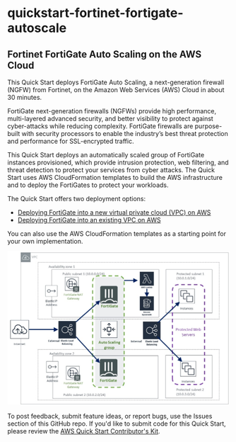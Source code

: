 # quickstart-fortinet-fortigate-autoscale

## Fortinet FortiGate Auto Scaling on the AWS Cloud

This Quick Start deploys FortiGate Auto Scaling, a next-generation firewall (NGFW) from Fortinet, on the Amazon Web Services (AWS) Cloud in about 30 minutes.

FortiGate next-generation firewalls (NGFWs) provide high performance, multi-layered advanced security, and better visibility to protect against cyber-attacks while reducing complexity. FortiGate firewalls are purpose-built with security processors to enable the industry’s best threat protection and performance for SSL-encrypted traffic.

This Quick Start deploys an automatically scaled group of FortiGate instances provisioned, which provide intrusion protection, web filtering, and threat detection to protect your services from cyber attacks. The Quick Start uses AWS CloudFormation templates to build the AWS infrastructure and to deploy the FortiGates to protect your workloads.

The Quick Start offers two deployment options:

 - [Deploying FortiGate into a new virtual private cloud (VPC) on AWS](https://us-east-2.console.aws.amazon.com/cloudformation/home?region=us-east-2#/stacks/new?stackName=FortigateASG&templateURL=https:%2F%2Fs3.amazonaws.com%2Faws-quickstart%2Fquickstart-fortinet-fortigate%2Ftemplates%2Fworkload-master.template)
 - [Deploying FortiGate into an existing VPC on AWS](https://us-east-2.console.aws.amazon.com/cloudformation/home?region=us-east-2#/stacks/new?stackName=FortigateASG&templateURL=https:%2F%2Fs3.amazonaws.com%2Faws-quickstart%2Fquickstart-fortinet-fortigate%2Ftemplates%2Fworkload.template)

You can also use the AWS CloudFormation templates as a starting point for your own implementation.

![Architecture diagram](Architecture.png)

To post feedback, submit feature ideas, or report bugs, use the Issues section of this GitHub repo. If you'd like to submit code for this Quick Start, please review the [AWS Quick Start Contributor's Kit](https://aws-quickstart.github.io/).